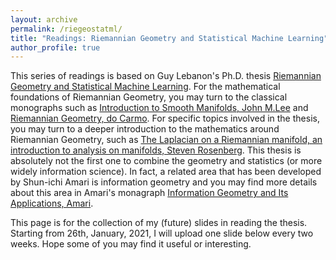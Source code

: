 ```yaml
---
layout: archive
permalink: /riegeostatml/
title: "Readings: Riemannian Geometry and Statistical Machine Learning"
author_profile: true
---
```


This series of readings is based on Guy Lebanon's Ph.D. thesis [Riemannian Geometry and Statistical Machine Learning](https://www.cs.cmu.edu/~lebanon/pub/thesis/thesis.pdf). For the mathematical foundations of Riemannian Geometry, you may turn to the classical monographs such as [Introduction to Smooth Manifolds, John M.Lee](https://link.springer.com/book/10.1007/978-1-4419-9982-5) and [Riemannian Geometry, do Carmo](https://link.springer.com/book/10.1007%2F978-3-642-18855-8). For specific topics involved in the thesis, you may turn to a deeper introduction to the mathematics around Riemannian Geometry, such as [The Laplacian on a Riemannian manifold, an introduction to analysis on manifolds, Steven Rosenberg](https://www.cambridge.org/core/books/laplacian-on-a-riemannian-manifold/56F18C2AB0A765A91892E164079A3B74). This thesis is absolutely not the first one to combine the geometry and statistics (or more widely information science). In fact, a related area that has been developed by Shun-ichi Amari is information geometry and you may find more details about this area in Amari's monagraph [Information Geometry and Its Applications, Amari](https://link.springer.com/book/10.1007/978-3-319-97798-0). 

This page is for the collection of my (future) slides in reading the thesis. Starting from 26th, January, 2021, I will upload one slide below every two weeks. Hope some of you may find it useful or interesting.

